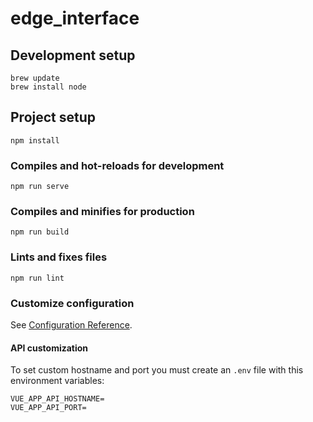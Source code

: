# edge_interface

## Development setup

```
brew update
brew install node
```

## Project setup
```
npm install
```

### Compiles and hot-reloads for development
```
npm run serve
```

### Compiles and minifies for production
```
npm run build
```

### Lints and fixes files
```
npm run lint
```

### Customize configuration
See [Configuration Reference](https://cli.vuejs.org/config/).

#### API customization
To set custom hostname and port you must create an `.env` file with this environment variables:
```
VUE_APP_API_HOSTNAME=
VUE_APP_API_PORT=
```
